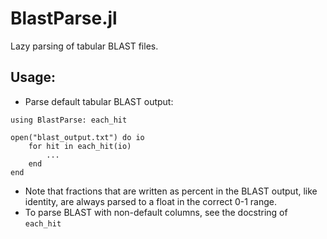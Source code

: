 # BlastParse.jl
Lazy parsing of tabular BLAST files.

## Usage:
* Parse default tabular BLAST output:
```
using BlastParse: each_hit

open("blast_output.txt") do io
    for hit in each_hit(io)
        ...
    end
end
```

* Note that fractions that are written as percent in the BLAST output, like identity,
  are always parsed to a float in the correct 0-1 range.
* To parse BLAST with non-default columns, see the docstring of `each_hit`
